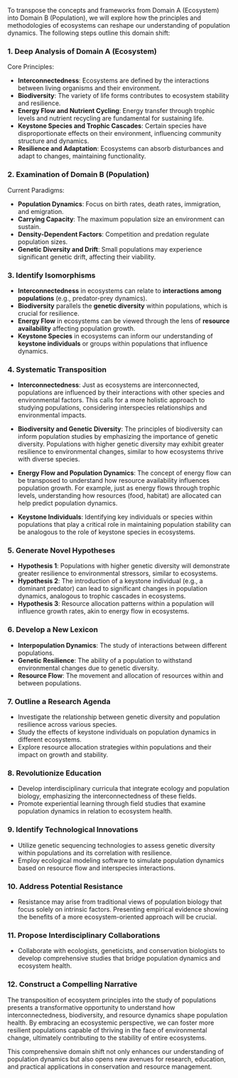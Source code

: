 To transpose the concepts and frameworks from Domain A (Ecosystem) into Domain B (Population), we will explore how the principles and methodologies of ecosystems can reshape our understanding of population dynamics. The following steps outline this domain shift:

### 1. Deep Analysis of Domain A (Ecosystem)
Core Principles:
- **Interconnectedness**: Ecosystems are defined by the interactions between living organisms and their environment.
- **Biodiversity**: The variety of life forms contributes to ecosystem stability and resilience.
- **Energy Flow and Nutrient Cycling**: Energy transfer through trophic levels and nutrient recycling are fundamental for sustaining life.
- **Keystone Species and Trophic Cascades**: Certain species have disproportionate effects on their environment, influencing community structure and dynamics.
- **Resilience and Adaptation**: Ecosystems can absorb disturbances and adapt to changes, maintaining functionality.

### 2. Examination of Domain B (Population)
Current Paradigms:
- **Population Dynamics**: Focus on birth rates, death rates, immigration, and emigration.
- **Carrying Capacity**: The maximum population size an environment can sustain.
- **Density-Dependent Factors**: Competition and predation regulate population sizes.
- **Genetic Diversity and Drift**: Small populations may experience significant genetic drift, affecting their viability.

### 3. Identify Isomorphisms
- **Interconnectedness** in ecosystems can relate to **interactions among populations** (e.g., predator-prey dynamics).
- **Biodiversity** parallels the **genetic diversity** within populations, which is crucial for resilience.
- **Energy Flow** in ecosystems can be viewed through the lens of **resource availability** affecting population growth.
- **Keystone Species** in ecosystems can inform our understanding of **keystone individuals** or groups within populations that influence dynamics.

### 4. Systematic Transposition
- **Interconnectedness**: Just as ecosystems are interconnected, populations are influenced by their interactions with other species and environmental factors. This calls for a more holistic approach to studying populations, considering interspecies relationships and environmental impacts.
  
- **Biodiversity and Genetic Diversity**: The principles of biodiversity can inform population studies by emphasizing the importance of genetic diversity. Populations with higher genetic diversity may exhibit greater resilience to environmental changes, similar to how ecosystems thrive with diverse species.

- **Energy Flow and Population Dynamics**: The concept of energy flow can be transposed to understand how resource availability influences population growth. For example, just as energy flows through trophic levels, understanding how resources (food, habitat) are allocated can help predict population dynamics.

- **Keystone Individuals**: Identifying key individuals or species within populations that play a critical role in maintaining population stability can be analogous to the role of keystone species in ecosystems.

### 5. Generate Novel Hypotheses
- **Hypothesis 1**: Populations with higher genetic diversity will demonstrate greater resilience to environmental stressors, similar to ecosystems.
- **Hypothesis 2**: The introduction of a keystone individual (e.g., a dominant predator) can lead to significant changes in population dynamics, analogous to trophic cascades in ecosystems.
- **Hypothesis 3**: Resource allocation patterns within a population will influence growth rates, akin to energy flow in ecosystems.

### 6. Develop a New Lexicon
- **Interpopulation Dynamics**: The study of interactions between different populations.
- **Genetic Resilience**: The ability of a population to withstand environmental changes due to genetic diversity.
- **Resource Flow**: The movement and allocation of resources within and between populations.

### 7. Outline a Research Agenda
- Investigate the relationship between genetic diversity and population resilience across various species.
- Study the effects of keystone individuals on population dynamics in different ecosystems.
- Explore resource allocation strategies within populations and their impact on growth and stability.

### 8. Revolutionize Education
- Develop interdisciplinary curricula that integrate ecology and population biology, emphasizing the interconnectedness of these fields.
- Promote experiential learning through field studies that examine population dynamics in relation to ecosystem health.

### 9. Identify Technological Innovations
- Utilize genetic sequencing technologies to assess genetic diversity within populations and its correlation with resilience.
- Employ ecological modeling software to simulate population dynamics based on resource flow and interspecies interactions.

### 10. Address Potential Resistance
- Resistance may arise from traditional views of population biology that focus solely on intrinsic factors. Presenting empirical evidence showing the benefits of a more ecosystem-oriented approach will be crucial.

### 11. Propose Interdisciplinary Collaborations
- Collaborate with ecologists, geneticists, and conservation biologists to develop comprehensive studies that bridge population dynamics and ecosystem health.

### 12. Construct a Compelling Narrative
The transposition of ecosystem principles into the study of populations presents a transformative opportunity to understand how interconnectedness, biodiversity, and resource dynamics shape population health. By embracing an ecosystemic perspective, we can foster more resilient populations capable of thriving in the face of environmental change, ultimately contributing to the stability of entire ecosystems.

This comprehensive domain shift not only enhances our understanding of population dynamics but also opens new avenues for research, education, and practical applications in conservation and resource management.